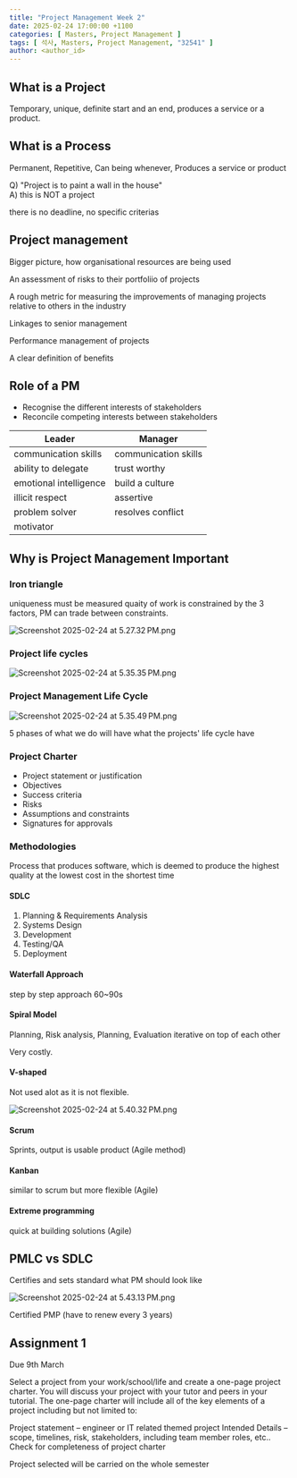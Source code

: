 ```yaml
---
title: "Project Management Week 2"
date: 2025-02-24 17:00:00 +1100
categories: [ Masters, Project Management ]
tags: [ 석사, Masters, Project Management, "32541" ]
author: <author_id>   
---
```


## What is a Project 
Temporary, unique, definite start and an end, produces a service or a product.

## What is a Process
Permanent, Repetitive, Can being whenever, Produces a service or product

Q) "Project is to paint a wall in the house" <br/>A) this is NOT a project

there is no deadline, no specific criterias

## Project management
Bigger picture, how organisational resources are being used

An assessment of risks to their portfoliio of projects

A rough metric for measuring the improvements of managing projects relative to others in the industry

Linkages to senior management

Performance management of projects

A clear definition of benefits

## Role of a PM
- Recognise the different interests of stakeholders
- Reconcile competing interests between stakeholders 

| Leader               | Manager              |
|----------------------|----------------------|
| communication skills | communication skills |
| ability to delegate | trust worthy         |
|emotional intelligence | build a culture      |
|illicit respect | assertive|
|problem solver | resolves conflict|
|motivator|

## Why is Project Management Important

### Iron triangle
uniqueness must be measured
quaity of work is constrained by the 3 factors,
PM can trade between constraints.

![Screenshot 2025-02-24 at 5.27.32 PM.png](../assets/img/screenshots/32541/wk2/Screenshot%202025-02-24%20at%205.27.32%E2%80%AFPM.png)

### Project  life cycles

![Screenshot 2025-02-24 at 5.35.35 PM.png](../assets/img/screenshots/32541/wk2/Screenshot%202025-02-24%20at%205.35.35%E2%80%AFPM.png)

### Project Management Life Cycle

![Screenshot 2025-02-24 at 5.35.49 PM.png](../assets/img/screenshots/32541/wk2/Screenshot%202025-02-24%20at%205.35.49%E2%80%AFPM.png)

5 phases of what we do will have what the projects' life cycle have

### Project Charter
- Project statement or justification
- Objectives
- Success criteria
- Risks
- Assumptions and constraints
- Signatures for approvals

### Methodologies

Process that produces software, which is deemed to produce the highest quality at the lowest cost in the shortest time

#### SDLC
1. Planning & Requirements Analysis
2. Systems Design
3. Development
4. Testing/QA
5. Deployment 

#### Waterfall Approach
step by step approach
60~90s

#### Spiral Model
Planning, Risk analysis, Planning, Evaluation
iterative on top of each other

Very costly.

#### V-shaped 
Not used alot as it is not flexible.

![Screenshot 2025-02-24 at 5.40.32 PM.png](../assets/img/screenshots/32541/wk2/Screenshot%202025-02-24%20at%205.40.32%E2%80%AFPM.png)

#### Scrum
Sprints, output is usable product (Agile method)

#### Kanban
similar to scrum but more flexible (Agile)

#### Extreme programming
quick at building solutions (Agile)

## PMLC vs SDLC 

Certifies and sets standard what PM should look like

![Screenshot 2025-02-24 at 5.43.13 PM.png](../assets/img/screenshots/32541/wk2/Screenshot%202025-02-24%20at%205.43.13%E2%80%AFPM.png)

Certified PMP (have to renew every 3 years)

## Assignment 1
Due 9th March

Select a project from your work/school/life and create a one-page project charter. You will discuss your project with
your tutor and peers in your tutorial. The one-page charter will include all of the key elements of a project including
but not limited to:

Project statement – engineer or IT related themed project
Intended Details – scope, timelines, risk, stakeholders, including team member roles, etc..
Check for completeness of project charter

Project selected will be carried on the whole semester 


